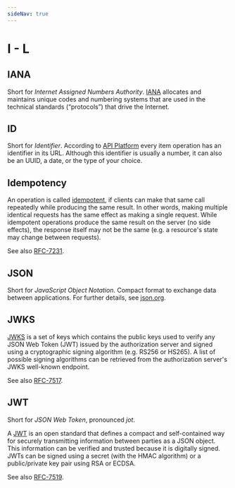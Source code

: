 ```yaml
---
sideNav: true
---
```


# I - L

## IANA

Short for _Internet Assigned Numbers Authority_.
[IANA](https://www.iana.org/) allocates and maintains unique codes and numbering systems that are used in the technical standards (“protocols”) that drive the Internet.

## ID

Short for _Identifier_.
According to [API Platform](https://api-platform.com/docs/core/identifiers/) every item operation has an identifier in its URL.
Although this identifier is usually a number, it can also be an UUID, a date, or the type of your choice.

## Idempotency

An operation is called [idempotent](https://www.restapitutorial.com/lessons/idempotency.html), if clients can make that same call repeatedly while producing the same result.
In other words, making multiple identical requests has the same effect as making a single request.
While idempotent operations produce the same result on the server (no side effects), the response itself may not be the same (e.g. a resource's state may change between requests).

See also [RFC-7231](https://tools.ietf.org/html/rfc7231#section-4.2.2).

## JSON

Short for _JavaScript Object Notation_.
Compact format to exchange data between applications.
For further details, see [json.org](https://www.json.org/json-en.html).

## JWKS

[JWKS](https://auth0.com/docs/tokens/concepts/jwks) is a set of keys which contains the public keys used to verify any JSON Web Token (JWT) issued by the authorization server and signed using a cryptographic signing algorithm (e.g. RS256 or HS265). A list of possible signing algorithms can be retrieved from the authorization server's JWKS well-known endpoint. 

See also [RFC-7517](https://tools.ietf.org/html/rfc7517#page-5).

## JWT

Short for _JSON Web Token_, pronounced _jot_.

A [JWT](https://jwt.io/introduction/) is an open standard that defines a compact and self-contained way for securely transmitting information between parties as a JSON object.
This information can be verified and trusted because it is digitally signed.
JWTs can be signed using a secret (with the HMAC algorithm) or a public/private key pair using RSA or ECDSA.

See also [RFC-7519](https://tools.ietf.org/html/rfc7519#page-7).
